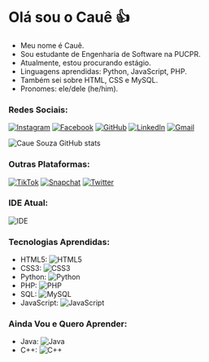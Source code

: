 # Olá sou o Cauê 👍

- Meu nome é Cauê.
- Sou estudante de Engenharia de Software na PUCPR.
- Atualmente, estou procurando estágio.
- Linguagens aprendidas: Python, JavaScript, PHP.
- Também sei sobre HTML, CSS e MySQL.
- Pronomes: ele/dele (he/him).

### Redes Sociais:

[![Instagram](https://img.shields.io/badge/Instagram-E4405F?style=for-the-badge&logo=instagram&logoColor=white)](https://www.instagram.com/cauestadlerde?igshid=emp6dG5tMWFyaGl0&utm_source=qr)
[![Facebook](https://img.shields.io/badge/Facebook-1877F2?style=for-the-badge&logo=facebook&logoColor=white)](https://www.facebook.com/share/CCwe5shn3zPyuyD7/?mibextid=eQY6cl)
[![GitHub](https://img.shields.io/badge/GitHub-100000?style=for-the-badge&logo=github&logoColor=white)](https://github.com/Caue18)
[![LinkedIn](https://img.shields.io/badge/LinkedIn-0077B5?style=for-the-badge&logo=linkedin&logoColor=white)](https://www.linkedin.com/in/cau%C3%AA-souza-959275241?utm_source=share&utm_campaign=share_via&utm_content=profile&utm_medium=ios_app)
[![Gmail](https://img.shields.io/badge/Gmail-D14836?style=for-the-badge&logo=gmail&logoColor=white)](https://cauekssouza@gmail.com)

![Caue Souza GitHub stats](https://github-readme-stats.vercel.app/api?username=Caue18&show_icons=true&theme=radical)

### Outras Plataformas:

[![TikTok](https://img.shields.io/badge/TikTok-000000?style=for-the-badge&logo=tiktok&logoColor=white)](https://www.tiktok.com/cauekssouza17)
[![Snapchat](https://img.shields.io/badge/Snapchat-FFFC00?style=for-the-badge&logo=snapchat&logoColor=white)](https://t.snapchat.com/FbB1cw3X)
[![Twitter](https://img.shields.io/badge/Twitter-1DA1F2?style=for-the-badge&logo=twitter&logoColor=white)](https://twitter.com/cauekssouza)

### IDE Atual:

![IDE](https://img.shields.io/badge/Visual_Studio_Code-0078D4?style=for-the-badge&logo=visual%20studio%20code&logoColor=white)

### Tecnologias Aprendidas:

- HTML5: ![HTML5](https://img.shields.io/badge/HTML5-E34F26?style=for-the-badge&logo=html5&logoColor=white)
- CSS3: ![CSS3](https://img.shields.io/badge/CSS3-1572B6?style=for-the-badge&logo=css3&logoColor=white)
- Python: ![Python](https://img.shields.io/badge/Python-14354C?style=for-the-badge&logo=python&logoColor=white)
- PHP: ![PHP](https://img.shields.io/badge/PHP-777BB4?style=for-the-badge&logo=php&logoColor=white)
- SQL: ![MySQL](https://img.shields.io/badge/SQL-00000F?style=for-the-badge&logo=mysql&logoColor=white)
- JavaScript: ![JavaScript](https://img.shields.io/badge/JavaScript-F7DF1E?style=for-the-badge&logo=javascript&logoColor=black)

### Ainda Vou e Quero Aprender:

- Java: ![Java](https://img.shields.io/badge/Java-ED8B00?style=for-the-badge&logo=openjdk&logoColor=white)
- C++: ![C++](https://img.shields.io/badge/C%2B%2B-00599C?style=for-the-badge&logo=c%2B%2B&logoColor=white)
